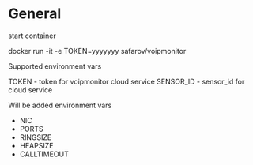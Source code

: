 # General

start container

docker run -it -e TOKEN=yyyyyyy safarov/voipmonitor


Supported environment vars

TOKEN - token for voipmonitor cloud service
SENSOR_ID - sensor_id for cloud service


Will be added environment vars

- NIC
- PORTS
- RINGSIZE
- HEAPSIZE
- CALLTIMEOUT

